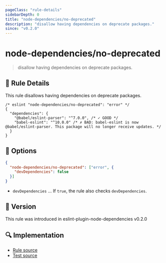 ```yaml
---
pageClass: "rule-details"
sidebarDepth: 0
title: "node-dependencies/no-deprecated"
description: "disallow having dependencies on deprecate packages."
since: "v0.2.0"
---
```


# node-dependencies/no-deprecated

> disallow having dependencies on deprecate packages.

## :book: Rule Details

This rule disallows having dependencies on deprecate packages.

```jsonc
/* eslint "node-dependencies/no-deprecated": "error" */
{
  "dependencies": {
    "@babel/eslint-parser": "^7.0.0", /* ✓ GOOD */
    "babel-eslint": "^10.0.0" /* ✗ BAD: babel-eslint is now @babel/eslint-parser. This package will no longer receive updates. */
  }
}
```

## :wrench: Options

```json
{
  "node-dependencies/no-deprecated": ["error", {
    "devDependencies": false
  }]
}
```

- `devDependencies` ... If `true`, the rule also checks `devDependencies`.

## :rocket: Version

This rule was introduced in eslint-plugin-node-dependencies v0.2.0

## :mag: Implementation

- [Rule source](https://github.com/ota-meshi/eslint-plugin-node-dependencies/blob/main/lib/rules/no-deprecated.ts)
- [Test source](https://github.com/ota-meshi/eslint-plugin-node-dependencies/blob/main/tests/lib/rules/no-deprecated.ts)
